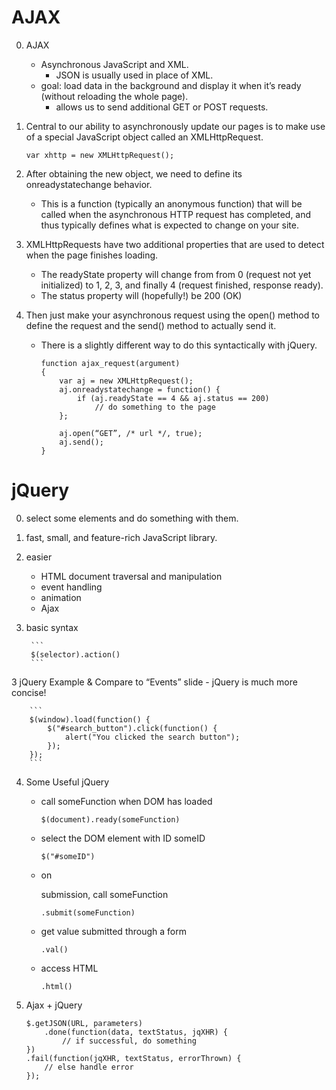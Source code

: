 # AJAX

0. AJAX
   - Asynchronous JavaScript and XML.
      - JSON is usually used in place of XML.
   - goal: load data in the background and display it when it’s ready (without reloading the whole page).
      - allows us to send additional GET or POST requests.

1. Central to our ability to asynchronously update our pages is to make use of a special JavaScript object called an XMLHttpRequest.

	```
	var xhttp = new XMLHttpRequest();
	```

2. After obtaining the new object, we need to define its onreadystatechange behavior.
   - This is a function (typically an anonymous function) that will be called when the asynchronous HTTP request has completed, and thus typically defines what is expected to change on your site.

3. XMLHttpRequests have two additional properties that are used to detect when the page finishes loading.

   - The readyState property will change from from 0 (request not yet initialized) to 1, 2, 3, and finally 4 (request finished, response ready).
   - The status property will (hopefully!) be 200 (OK)

4. Then just make your asynchronous request using the open() method to define the request and the send() method to actually send it.
   - There is a slightly different way to do this syntactically with jQuery.

        ```
		function ajax_request(argument)
		{
			var aj = new XMLHttpRequest();
			aj.onreadystatechange = function() {
				if (aj.readyState == 4 && aj.status == 200)
					// do something to the page
			};

			aj.open(“GET”, /* url */, true);
			aj.send();
		}
		```


# jQuery

0. select some elements and do something with them.
1. fast, small, and feature-rich JavaScript library.
1. easier
   - HTML document traversal and manipulation
   - event handling
   - animation
   - Ajax

2. basic syntax

        ```
		$(selector).action()
		```

3 jQuery Example & Compare to “Events” slide - jQuery is much more concise!

		```
		$(window).load(function() {
			$("#search_button").click(function() {
				alert("You clicked the search button");
			});
		});
		```

4. Some Useful jQuery
   - call someFunction when DOM has loaded

		```
		$(document).ready(someFunction)
		```

   - select the DOM element with ID someID

		```
		$("#someID")
		```

   - on <form> submission, call someFunction

		```
		.submit(someFunction)
		```

   - get value submitted through a form

		```
		.val()
		```

   - access HTML

		```
		.html()
		```

5. Ajax + jQuery

	```
	$.getJSON(URL, parameters)
		.done(function(data, textStatus, jqXHR) {
			// if successful, do something
	})
	.fail(function(jqXHR, textStatus, errorThrown) {
		// else handle error
	});
	```

